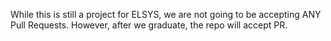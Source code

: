 While this is still a project for ELSYS, we are not going to be accepting ANY Pull Requests. However, after we graduate, the repo will accept PR. 
